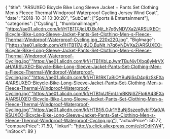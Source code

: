 {
	"title": "ARSUXEO Bicycle Bike Long Sleeve Jacket + Pants Set Clothing Men s Fleece Thermal Windproof Waterproof Cycling Jersey Wind Coat",
	"date": "2018-10-31 10:30:20",
	"SubCat": ["Sports & Entertainment"],
	"categories": ["Cycling"],
	"thumbnailImage": "https://ae01.alicdn.com/kf/HTB117JjdUD.BuNjt_h7q6yNDVXa2/ARSUXEO-Bicycle-Bike-Long-Sleeve-Jacket-Pants-Set-Clothing-Men-s-Fleece-Thermal-Windproof-Waterproof-Cycling.jpg_220x220.jpg",
	"BigImage": ["https://ae01.alicdn.com/kf/HTB117JjdUD.BuNjt_h7q6yNDVXa2/ARSUXEO-Bicycle-Bike-Long-Sleeve-Jacket-Pants-Set-Clothing-Men-s-Fleece-Thermal-Windproof-Waterproof-Cycling.jpg","https://ae01.alicdn.com/kf/HTB1XbLpJwmTBuNjy1Xbq6yMrVXaH/ARSUXEO-Bicycle-Bike-Long-Sleeve-Jacket-Pants-Set-Clothing-Men-s-Fleece-Thermal-Windproof-Waterproof-Cycling.jpg","https://ae01.alicdn.com/kf/HTB1RKTaBiOYBuNjSsD4q6zSkFXa4/ARSUXEO-Bicycle-Bike-Long-Sleeve-Jacket-Pants-Set-Clothing-Men-s-Fleece-Thermal-Windproof-Waterproof-Cycling.jpg","https://ae01.alicdn.com/kf/HTB1pUfEmLImBKNjSZFlq6A43FXaA/ARSUXEO-Bicycle-Bike-Long-Sleeve-Jacket-Pants-Set-Clothing-Men-s-Fleece-Thermal-Windproof-Waterproof-Cycling.jpg","https://ae01.alicdn.com/kf/HTB1j5.OJr1YBuNjSszeq6yblFXa0/ARSUXEO-Bicycle-Bike-Long-Sleeve-Jacket-Pants-Set-Clothing-Men-s-Fleece-Thermal-Windproof-Waterproof-Cycling.jpg"],
	"actualPrice": 50.77,
	"comparePrice": 71.50,
	"linkurl": "http://s.click.aliexpress.com/e/ciOdiKW4",
	"inStock": 89
}
